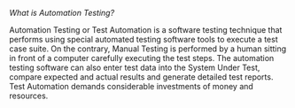 *What is Automation Testing?*

Automation Testing or Test Automation is a software testing technique that performs using special automated testing software tools to execute a test case suite. 
On the contrary, Manual Testing is performed by a human sitting in front of a computer carefully executing the test steps.
The automation testing software can also enter test data into the System Under Test, compare expected and actual results and generate detailed test reports.
Test Automation demands considerable investments of money and resources.
